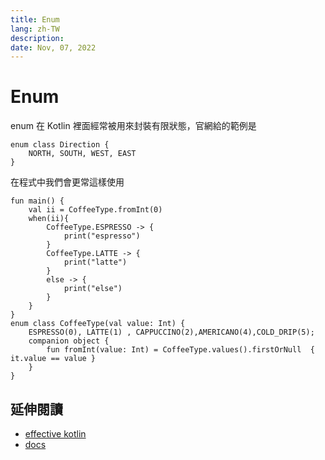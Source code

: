 ```yaml
---
title: Enum
lang: zh-TW
description:
date: Nov, 07, 2022
---
```

# Enum

enum 在 Kotlin 裡面經常被用來封裝有限狀態，官網給的範例是
```kotlin=
enum class Direction {
    NORTH, SOUTH, WEST, EAST
}
```

在程式中我們會更常這樣使用
```kotlin=
fun main() {
    val ii = CoffeeType.fromInt(0)
    when(ii){
        CoffeeType.ESPRESSO -> {
            print("espresso")
        }
        CoffeeType.LATTE -> {
            print("latte")
        }
        else -> {
            print("else")
        }
    }
}
enum class CoffeeType(val value: Int) {
    ESPRESSO(0), LATTE(1) , CAPPUCCINO(2),AMERICANO(4),COLD_DRIP(5);
    companion object {
        fun fromInt(value: Int) = CoffeeType.values().firstOrNull  { it.value == value }
    }
}
```

## 延伸閱讀
- [effective kotlin](https://kt.academy/article/ek-enum)
- [docs](https://kotlinlang.org/docs/enum-classes.html)